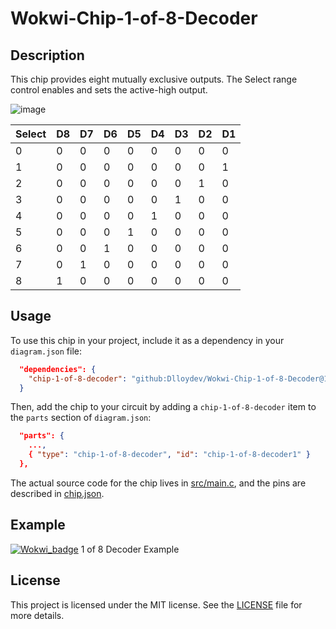 # Wokwi-Chip-1-of-8-Decoder
## Description

This chip provides eight mutually exclusive outputs. The Select range control enables and sets the active-high output.

![image](https://user-images.githubusercontent.com/63488701/217451722-7d1f1ef6-e5df-45c5-a461-72c7272306c6.png)

| Select | D8   | D7   | D6   | D5   | D4   | D3   | D2   | D1   |
| ------ | ---- | ---- | ---- | ---- | ---- | ---- | ---- | ---- |
| 0      | 0    | 0    | 0    | 0    | 0    | 0    | 0    | 0    |
| 1      | 0    | 0    | 0    | 0    | 0    | 0    | 0    | 1    |
| 2      | 0    | 0    | 0    | 0    | 0    | 0    | 1    | 0    |
| 3      | 0    | 0    | 0    | 0    | 0    | 1    | 0    | 0    |
| 4      | 0    | 0    | 0    | 0    | 1    | 0    | 0    | 0    |
| 5      | 0    | 0    | 0    | 1    | 0    | 0    | 0    | 0    |
| 6      | 0    | 0    | 1    | 0    | 0    | 0    | 0    | 0    |
| 7      | 0    | 1    | 0    | 0    | 0    | 0    | 0    | 0    |
| 8      | 1    | 0    | 0    | 0    | 0    | 0    | 0    | 0    |

## Usage

To use this chip in your project, include it as a dependency in your `diagram.json` file:

```json
  "dependencies": {
    "chip-1-of-8-decoder": "github:Dlloydev/Wokwi-Chip-1-of-8-Decoder@1.0.1"
  }
```

Then, add the chip to your circuit by adding a `chip-1-of-8-decoder` item to the `parts` section of `diagram.json`:

```json
  "parts": {
    ...,
    { "type": "chip-1-of-8-decoder", "id": "chip-1-of-8-decoder1" }
  },
```

The actual source code for the chip lives in [src/main.c](https://github.com/Dlloydev/Wokwi-Chip-1-of-8-Decoder/blob/main/src/main.c), and the pins are described in [chip.json](https://github.com/Dlloydev/Wokwi-Chip-1-of-8-Decoder/blob/main/chip.json).

## Example

[![Wokwi_badge](https://user-images.githubusercontent.com/63488701/212449119-a8510897-c860-4545-8c1a-794169547ba1.svg)](https://wokwi.com/projects/356076142332534785) 1 of 8 Decoder Example

## License

This project is licensed under the MIT license. See the [LICENSE](https://github.com/Dlloydev/Wokwi-Chip-1-of-8-Decoder/blob/main/LICENSE) file for more details.
